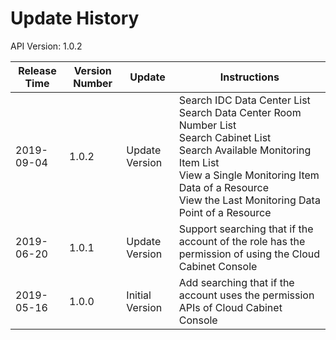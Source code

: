 # Update History #
API Version: 1.0.2

|Release Time|Version Number|Update|Instructions|
|---|---|---|---|
|2019-09-04|1.0.2|Update Version|Search IDC Data Center List<br>Search Data Center Room Number List<br>Search Cabinet List<br>Search Available Monitoring Item List<br>View a Single Monitoring Item Data of a Resource<br>View the Last Monitoring Data Point of a Resource|
|2019-06-20|1.0.1|Update Version|Support searching that if the account of the role has the permission of using the Cloud Cabinet Console|
|2019-05-16|1.0.0|Initial Version|Add searching that if the account uses the permission APIs of Cloud Cabinet Console|